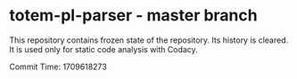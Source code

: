 # totem-pl-parser - master branch

This repository contains frozen state of the repository.
Its history is cleared. It is used only for static code
analysis with Codacy.

Commit Time: 1709618273